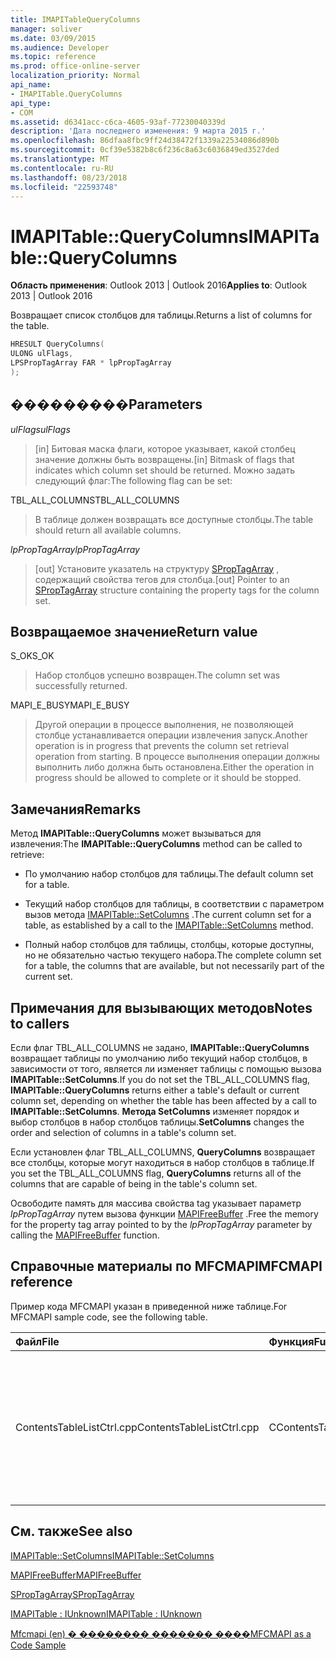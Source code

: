 ```yaml
---
title: IMAPITableQueryColumns
manager: soliver
ms.date: 03/09/2015
ms.audience: Developer
ms.topic: reference
ms.prod: office-online-server
localization_priority: Normal
api_name:
- IMAPITable.QueryColumns
api_type:
- COM
ms.assetid: d6341acc-c6ca-4605-93af-77230040339d
description: 'Дата последнего изменения: 9 марта 2015 г.'
ms.openlocfilehash: 86dfaa8fbc9ff24d38472f1339a22534086d890b
ms.sourcegitcommit: 0cf39e5382b8c6f236c8a63c6036849ed3527ded
ms.translationtype: MT
ms.contentlocale: ru-RU
ms.lasthandoff: 08/23/2018
ms.locfileid: "22593748"
---
```

# <a name="imapitablequerycolumns"></a><span data-ttu-id="3a1fb-103">IMAPITable::QueryColumns</span><span class="sxs-lookup"><span data-stu-id="3a1fb-103">IMAPITable::QueryColumns</span></span>

  
  
<span data-ttu-id="3a1fb-104">**Область применения**: Outlook 2013 | Outlook 2016</span><span class="sxs-lookup"><span data-stu-id="3a1fb-104">**Applies to**: Outlook 2013 | Outlook 2016</span></span> 
  
<span data-ttu-id="3a1fb-105">Возвращает список столбцов для таблицы.</span><span class="sxs-lookup"><span data-stu-id="3a1fb-105">Returns a list of columns for the table.</span></span>
  
```cpp
HRESULT QueryColumns(
ULONG ulFlags,
LPSPropTagArray FAR * lpPropTagArray
);
```

## <a name="parameters"></a><span data-ttu-id="3a1fb-106">���������</span><span class="sxs-lookup"><span data-stu-id="3a1fb-106">Parameters</span></span>

 <span data-ttu-id="3a1fb-107">_ulFlags_</span><span class="sxs-lookup"><span data-stu-id="3a1fb-107">_ulFlags_</span></span>
  
> <span data-ttu-id="3a1fb-108">[in] Битовая маска флаги, которое указывает, какой столбец значение должны быть возвращены.</span><span class="sxs-lookup"><span data-stu-id="3a1fb-108">[in] Bitmask of flags that indicates which column set should be returned.</span></span> <span data-ttu-id="3a1fb-109">Можно задать следующий флаг:</span><span class="sxs-lookup"><span data-stu-id="3a1fb-109">The following flag can be set:</span></span>
    
<span data-ttu-id="3a1fb-110">TBL_ALL_COLUMNS</span><span class="sxs-lookup"><span data-stu-id="3a1fb-110">TBL_ALL_COLUMNS</span></span> 
  
> <span data-ttu-id="3a1fb-111">В таблице должен возвращать все доступные столбцы.</span><span class="sxs-lookup"><span data-stu-id="3a1fb-111">The table should return all available columns.</span></span>
    
 <span data-ttu-id="3a1fb-112">_lpPropTagArray_</span><span class="sxs-lookup"><span data-stu-id="3a1fb-112">_lpPropTagArray_</span></span>
  
> <span data-ttu-id="3a1fb-113">[out] Установите указатель на структуру [SPropTagArray](sproptagarray.md) , содержащий свойства тегов для столбца.</span><span class="sxs-lookup"><span data-stu-id="3a1fb-113">[out] Pointer to an [SPropTagArray](sproptagarray.md) structure containing the property tags for the column set.</span></span> 
    
## <a name="return-value"></a><span data-ttu-id="3a1fb-114">Возвращаемое значение</span><span class="sxs-lookup"><span data-stu-id="3a1fb-114">Return value</span></span>

<span data-ttu-id="3a1fb-115">S_OK</span><span class="sxs-lookup"><span data-stu-id="3a1fb-115">S_OK</span></span> 
  
> <span data-ttu-id="3a1fb-116">Набор столбцов успешно возвращен.</span><span class="sxs-lookup"><span data-stu-id="3a1fb-116">The column set was successfully returned.</span></span>
    
<span data-ttu-id="3a1fb-117">MAPI_E_BUSY</span><span class="sxs-lookup"><span data-stu-id="3a1fb-117">MAPI_E_BUSY</span></span> 
  
> <span data-ttu-id="3a1fb-118">Другой операции в процессе выполнения, не позволяющей столбце устанавливается операции извлечения запуск.</span><span class="sxs-lookup"><span data-stu-id="3a1fb-118">Another operation is in progress that prevents the column set retrieval operation from starting.</span></span> <span data-ttu-id="3a1fb-119">В процессе выполнения операции должны выполнить либо должна быть остановлена.</span><span class="sxs-lookup"><span data-stu-id="3a1fb-119">Either the operation in progress should be allowed to complete or it should be stopped.</span></span>
    
## <a name="remarks"></a><span data-ttu-id="3a1fb-120">Замечания</span><span class="sxs-lookup"><span data-stu-id="3a1fb-120">Remarks</span></span>

<span data-ttu-id="3a1fb-121">Метод **IMAPITable::QueryColumns** может вызываться для извлечения:</span><span class="sxs-lookup"><span data-stu-id="3a1fb-121">The **IMAPITable::QueryColumns** method can be called to retrieve:</span></span> 
  
- <span data-ttu-id="3a1fb-122">По умолчанию набор столбцов для таблицы.</span><span class="sxs-lookup"><span data-stu-id="3a1fb-122">The default column set for a table.</span></span>
    
- <span data-ttu-id="3a1fb-123">Текущий набор столбцов для таблицы, в соответствии с параметром вызов метода [IMAPITable::SetColumns](imapitable-setcolumns.md) .</span><span class="sxs-lookup"><span data-stu-id="3a1fb-123">The current column set for a table, as established by a call to the [IMAPITable::SetColumns](imapitable-setcolumns.md) method.</span></span> 
    
- <span data-ttu-id="3a1fb-124">Полный набор столбцов для таблицы, столбцы, которые доступны, но не обязательно частью текущего набора.</span><span class="sxs-lookup"><span data-stu-id="3a1fb-124">The complete column set for a table, the columns that are available, but not necessarily part of the current set.</span></span>
    
## <a name="notes-to-callers"></a><span data-ttu-id="3a1fb-125">Примечания для вызывающих методов</span><span class="sxs-lookup"><span data-stu-id="3a1fb-125">Notes to callers</span></span>

<span data-ttu-id="3a1fb-126">Если флаг TBL_ALL_COLUMNS не задано, **IMAPITable::QueryColumns** возвращает таблицы по умолчанию либо текущий набор столбцов, в зависимости от того, является ли изменяет таблицы с помощью вызова **IMAPITable::SetColumns**.</span><span class="sxs-lookup"><span data-stu-id="3a1fb-126">If you do not set the TBL_ALL_COLUMNS flag, **IMAPITable::QueryColumns** returns either a table's default or current column set, depending on whether the table has been affected by a call to **IMAPITable::SetColumns**.</span></span> <span data-ttu-id="3a1fb-127">**Метода SetColumns** изменяет порядок и выбор столбцов в набор столбцов таблицы.</span><span class="sxs-lookup"><span data-stu-id="3a1fb-127">**SetColumns** changes the order and selection of columns in a table's column set.</span></span> 
  
<span data-ttu-id="3a1fb-128">Если установлен флаг TBL_ALL_COLUMNS, **QueryColumns** возвращает все столбцы, которые могут находиться в набор столбцов в таблице.</span><span class="sxs-lookup"><span data-stu-id="3a1fb-128">If you set the TBL_ALL_COLUMNS flag, **QueryColumns** returns all of the columns that are capable of being in the table's column set.</span></span> 
  
<span data-ttu-id="3a1fb-129">Освободите память для массива свойства tag указывает параметр _lpPropTagArray_ путем вызова функции [MAPIFreeBuffer](mapifreebuffer.md) .</span><span class="sxs-lookup"><span data-stu-id="3a1fb-129">Free the memory for the property tag array pointed to by the  _lpPropTagArray_ parameter by calling the [MAPIFreeBuffer](mapifreebuffer.md) function.</span></span> 
  
## <a name="mfcmapi-reference"></a><span data-ttu-id="3a1fb-130">Справочные материалы по MFCMAPI</span><span class="sxs-lookup"><span data-stu-id="3a1fb-130">MFCMAPI reference</span></span>

<span data-ttu-id="3a1fb-131">Пример кода MFCMAPI указан в приведенной ниже таблице.</span><span class="sxs-lookup"><span data-stu-id="3a1fb-131">For MFCMAPI sample code, see the following table.</span></span>
  
|<span data-ttu-id="3a1fb-132">**Файл**</span><span class="sxs-lookup"><span data-stu-id="3a1fb-132">**File**</span></span>|<span data-ttu-id="3a1fb-133">**Функция**</span><span class="sxs-lookup"><span data-stu-id="3a1fb-133">**Function**</span></span>|<span data-ttu-id="3a1fb-134">**Примечание**</span><span class="sxs-lookup"><span data-stu-id="3a1fb-134">**Comment**</span></span>|
|:-----|:-----|:-----|
|<span data-ttu-id="3a1fb-135">ContentsTableListCtrl.cpp</span><span class="sxs-lookup"><span data-stu-id="3a1fb-135">ContentsTableListCtrl.cpp</span></span>  <br/> |<span data-ttu-id="3a1fb-136">CContentsTableListCtrl::DoSetColumns</span><span class="sxs-lookup"><span data-stu-id="3a1fb-136">CContentsTableListCtrl::DoSetColumns</span></span>  <br/> |<span data-ttu-id="3a1fb-137">Mfcmapi (en) используется метод **IMAPITable::QueryColumns** для получения текущего набор столбцов для таблицы, пользователь может изменять его.</span><span class="sxs-lookup"><span data-stu-id="3a1fb-137">MFCMAPI uses the **IMAPITable::QueryColumns** method to retrieve the current column set for a table so the user can edit it.</span></span>  <br/> |
   
## <a name="see-also"></a><span data-ttu-id="3a1fb-138">См. также</span><span class="sxs-lookup"><span data-stu-id="3a1fb-138">See also</span></span>



[<span data-ttu-id="3a1fb-139">IMAPITable::SetColumns</span><span class="sxs-lookup"><span data-stu-id="3a1fb-139">IMAPITable::SetColumns</span></span>](imapitable-setcolumns.md)
  
[<span data-ttu-id="3a1fb-140">MAPIFreeBuffer</span><span class="sxs-lookup"><span data-stu-id="3a1fb-140">MAPIFreeBuffer</span></span>](mapifreebuffer.md)
  
[<span data-ttu-id="3a1fb-141">SPropTagArray</span><span class="sxs-lookup"><span data-stu-id="3a1fb-141">SPropTagArray</span></span>](sproptagarray.md)
  
[<span data-ttu-id="3a1fb-142">IMAPITable : IUnknown</span><span class="sxs-lookup"><span data-stu-id="3a1fb-142">IMAPITable : IUnknown</span></span>](imapitableiunknown.md)


[<span data-ttu-id="3a1fb-143">Mfcmapi (en) � �������� ������� ����</span><span class="sxs-lookup"><span data-stu-id="3a1fb-143">MFCMAPI as a Code Sample</span></span>](mfcmapi-as-a-code-sample.md)

